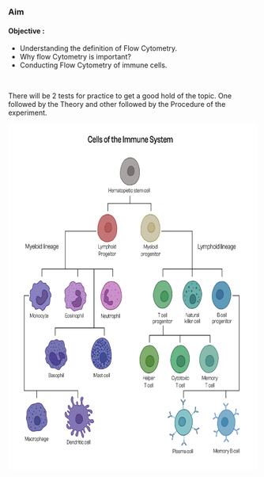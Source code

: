 ### Aim 

#### Objective :
* Understanding the definition of Flow Cytometry.
* Why flow Cytometry is important?
* Conducting Flow Cytometry of immune cells.
<br>

There will be 2 tests for practice to get a good hold of the topic. One followed by the Theory and other followed by the Procedure of the experiment.
<br><div style="text-align: center;"><img src="images/img1.png" alt="image" width="700" height="700"></div>